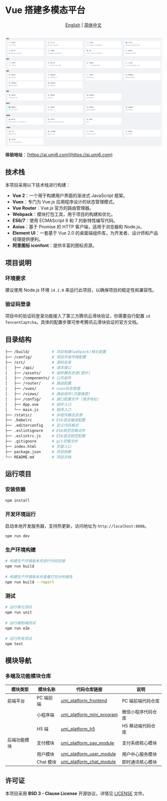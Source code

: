 # Vue 搭建多模态平台

<p align="center">
  <a href="./README.md">English</a> |
  <a href="./README_zh.md">简体中文</a> 
</p>
<div align="center">
  <br>
  <img src="https://github.com/UMIntelligence/platform_multimodal/blob/main/assets/7ccaf2c1-9b72-41ae-9a89-5688c94b7abe.png" alt="platform multimodal">
</div>

**体验地址**：[https://ai.umi6.com](https://ai.umi6.com)

## 技术栈
本项目采用以下技术栈进行构建：
- **Vue 2**：一个用于构建用户界面的渐进式 JavaScript 框架。
- **Vuex**：专门为 Vue.js 应用程序设计的状态管理模式。
- **Vue Router**：Vue.js 官方的路由管理器。
- **Webpack**：模块打包工具，用于项目的构建和优化。
- **ES6/7**：使用 ECMAScript 6 和 7 的新特性编写代码。
- **Axios**：基于 Promise 的 HTTP 客户端，适用于浏览器和 Node.js。
- **Element UI**：一套基于 Vue 2.0 的桌面端组件库，为开发者、设计师和产品经理提供便利。
- **阿里图标 iconfont**：提供丰富的图标资源。

## 项目说明
### 环境要求
建议使用 Node.js 环境 `14.1.0` 来运行此项目，以确保项目的稳定性和兼容性。

### 验证码登录
项目中的验证码登录功能接入了第三方腾讯云滑块验证，你需要自行配置 `id TencentCaptcha`。具体的配置步骤可参考腾讯云滑块验证的官方文档。

## 目录结构
```bash
├── /build/          # 项目构建(webpack)相关配置
├── /config/         # 项目开发环境配置
├── /src/            # 源码目录
│   ├── /api/        # 请求接口
│   ├── /assets/     # 组件静态资源(图片)
│   ├── /components/ # 公共组件
│   ├── /router/     # 路由配置
│   ├── /vuex/       # vuex状态管理
│   ├── /views/      # 路由组件(页面维度)
│   ├── /config/     # 接口配置文件（请求地址）
│   ├── App.vue      # 组件入口
│   └── main.js      # 程序入口
├── /static/         # 非组件静态资源
├── .babelrc         # ES6语法编译配置
├── .editorconfig    # 定义代码格式
├── .eslintignore    # ES6规范忽略文件
├── .eslintrc.js     # ES6语法规范配置
├── .gitignore       # git忽略文件
├── index.html       # 页面入口
├── package.json     # 项目依赖
└── README.md        # 项目文档
```

## 运行项目
### 安装依赖
```bash
npm install
```

### 开发环境运行
启动本地开发服务器，支持热更新，访问地址为 `http://localhost:8080`。
```bash
npm run dev
```

### 生产环境构建
```bash
# 构建生产环境版本并进行代码压缩
npm run build

# 构建生产环境版本并查看打包分析报告
npm run build --report
```

### 测试
```bash
# 运行单元测试
npm run unit

# 运行端到端测试
npm run e2e

# 运行所有测试
npm test
```

## 模块导航

### 多端及功能模块仓库
| 模块类型       | 模块名称       | 代码仓库链接                          | 说明                  |
|----------------|----------------|---------------------------------------|-----------------------|
| 前端平台       | PC 端前端      | [umi_platform_frontend](https://github.com/ymzn3820/umi_platform_frontend)       | PC 端前端代码仓库     |
|                | 小程序端       | [umi_platform_mini_program](https://github.com/ymzn3820/umi_platform_mini_program)    | 微信小程序代码仓库    |
|                | H5 端          | [umi_platform_h5](https://github.com/ymzn3820/umi_platform_h5)                     | H5 移动端代码仓库     |
| 后端功能模块   | 支付模块       | [umi_platform_pay_module](https://github.com/ymzn3820/umi_platform_pay_module)       | 支付系统核心模块      |
|                | 用户模块       | [umi_platform_user_module](https://github.com/ymzn3820/umi_platform_user_module)       | 用户中心服务模块      |
|                | Chat 模块      | [umi_platform_chat_module](https://github.com/ymzn3820/umi_platform_chat_module)      | 即时通讯核心模块      |


## 许可证
本项目采用 **BSD 3 - Clause License** 开源协议，详情见 [LICENSE](LICENSE) 文件。

